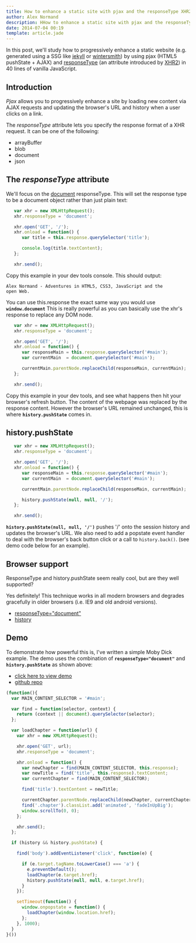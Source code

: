 ```yaml
---
title: How to enhance a static site with pjax and the responseType XHR2 attribute
author: Alex Normand
description: HHow to enhance a static site with pjax and the responseType XHR2 attribute
date: 2014-07-04 00:19
template: article.jade
---
```



In this post, we'll study how to progressively enhance a static website
(e.g. generated using a SSG like [jekyll](http://jekyllrb.com/) or [wintersmith](http://wintersmith.io/)) by using pjax (HTML5 pushState + AJAX)
and [responseType](http://www.w3.org/TR/XMLHttpRequest2/#dom-xmlhttprequest-responsetype)
(an attribute introduced by [XHR2](http://www.w3.org/TR/XMLHttpRequest2/)) in 40 lines of vanilla JavaScript.

<span class="more"></span>


## Introduction
*Pjax* allows you to progressively enhance a site by loading new content
via AJAX requests and updating the browser's URL and history when a user
clicks on a link.

The *responseType* attribute lets you specify the response format of a XHR request.
It can be one of the following:

  - arrayBuffer
  - blob
  - document
  - json


## The *responseType* attribute

We'll focus on the [document](http://www.w3.org/TR/XMLHttpRequest/#document-response-entity-body)
responseType. This will set the response type to be a document object rather than just plain text:

```js
   var xhr = new XMLHttpRequest();
   xhr.responseType = 'document';

   xhr.open('GET', '/');
   xhr.onload = function() {
      var title = this.response.querySelector('title');

      console.log(title.textContent);
   };

   xhr.send();
```

Copy this example in your dev tools console.
This should output:

<code>Alex Normand - Adventures in HTML5, CSS3, JavaScript and the open Web.</code>

You can use this.response the exact same way you would use **<code>window.document</code>**
This is really powerful as you can basically use the xhr's response to replace any DOM node.

```js
   var xhr = new XMLHttpRequest();
   xhr.responseType = 'document';

   xhr.open('GET', '/');
   xhr.onload = function() {
      var responseMain = this.response.querySelector('#main');
      var currentMain  = document.querySelector('#main');

      currentMain.parentNode.replaceChild(responseMain, currentMain);
   };

   xhr.send();
```

Copy this example in your dev tools, and see what happens then hit your browser's refresh button.
The content of the webpage was replaced by the response content.
However the browser's URL remained unchanged, this is where **<code>history.pushState</code>** comes in.

## history.pushState

```js
   var xhr = new XMLHttpRequest();
   xhr.responseType = 'document';

   xhr.open('GET', '/');
   xhr.onload = function() {
      var responseMain = this.response.querySelector('#main');
      var currentMain  = document.querySelector('#main');

      currentMain.parentNode.replaceChild(responseMain, currentMain);

      history.pushState(null, null, '/');
   };

   xhr.send();
```

**<code>history.pushState(null, null, '/')</code>**
pushes '/' onto the session history and updates the browser's URL.
We also need to add a popstate event handler to deal with the browser's back button click
or a call to <code>history.back()</code>.
(see demo code below for an example).


## Browser support

ResponseType and history.pushState seem really cool, but are they well supported?


Yes definitely! This technique works in all modern browsers and degrades gracefully in
older browsers (i.e. IE9 and old android versions).

 * [responseType="document"](https://developer.mozilla.org/en-US/docs/Web/API/XMLHttpRequest/HTML_in_XMLHttpRequest#AutoCompatibilityTable)
 * [history](http://caniuse.com/#feat=history)


## Demo

To demonstrate how powerful this is, I've written a simple Moby Dick example.
The demo uses the combination of **<code>responseType="document"</code>** and **<code>history.pushState</code>** as shown above:

  * [click here to view demo](http://alexnormand.github.io/moby-dick-demo/chapters/1.html)
  * [github repo](https://github.com/alexnormand/moby-dick-demo)



```js
(function(){
  var MAIN_CONTENT_SELECTOR = '#main';

  var find = function(selector, context) {
    return (context || document).querySelector(selector);
  };

  var loadChapter = function(url) {
    var xhr = new XMLHttpRequest();

    xhr.open('GET', url);
    xhr.responseType = 'document';

    xhr.onload = function() {
      var newChapter = find(MAIN_CONTENT_SELECTOR, this.response);
      var newTitle = find('title', this.response).textContent;
      var currentChapter = find(MAIN_CONTENT_SELECTOR);

      find('title').textContent = newTitle;

      currentChapter.parentNode.replaceChild(newChapter, currentChapter);
      find('.chapter').classList.add('animated', 'fadeInUpBig');
      window.scrollTo(0, 0);
    };

    xhr.send();
  };

  if (history && history.pushState) {

    find('body').addEventListener('click', function(e) {

      if (e.target.tagName.toLowerCase() === 'a') {
        e.preventDefault();
        loadChapter(e.target.href);
        history.pushState(null, null, e.target.href);
      }
    });

    setTimeout(function() {
      window.onpopstate = function() {
        loadChapter(window.location.href);
      };
    }, 1000);
  }
}())

```
